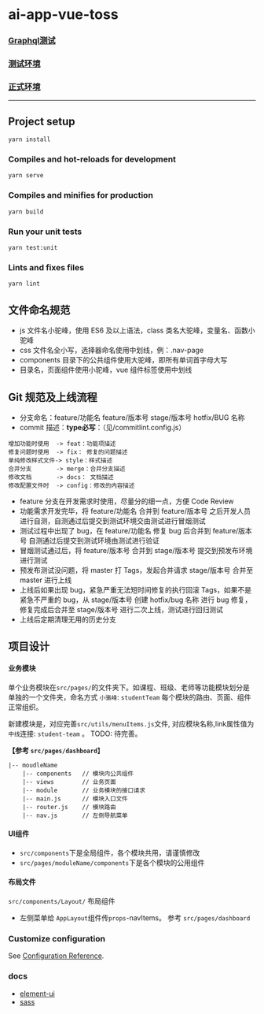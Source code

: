 # ai-app-vue-toss

### [Graphql测试](http://47.98.38.59:43401/)

### [测试环境](https://msb-ai.meixiu.mobi/frontend/ai-app-vue-toss/student-team/#/)

### [正式环境](https://toss.xiaoxiongmeishu.com/student-team/#/)


---

## Project setup
```
yarn install
```

### Compiles and hot-reloads for development
```
yarn serve
```

### Compiles and minifies for production
```
yarn build
```

### Run your unit tests
```
yarn test:unit
```

### Lints and fixes files
```
yarn lint
```

## 文件命名规范

- js 文件名小驼峰，使用 ES6 及以上语法，class 类名大驼峰，变量名、函数小驼峰
- css 文件名全小写，选择器命名使用中划线，例：.nav-page
- components 目录下的公共组件使用大驼峰，即所有单词首字母大写
- 目录名，页面组件使用小驼峰，vue 组件标签使用中划线

## Git 规范及上线流程

- 分支命名：feature/功能名 feature/版本号 stage/版本号 hotfix/BUG 名称
- commit 描述：**type必写**：（见/commitlint.config.js）

```text
增加功能时使用  -> feat：功能项描述
修复问题时使用  -> fix： 修复的问题描述
单纯修改样式文件-> style：样式描述
合并分支       -> merge：合并分支描述
修改文档       -> docs： 文档描述
修改配置文件时  -> config：修改的内容描述
```

- feature 分支在开发需求时使用，尽量分的细一点，方便 Code Review
- 功能需求开发完毕，将 feature/功能名 合并到 feature/版本号 之后开发人员进行自测，自测通过后提交到测试环境交由测试进行冒烟测试
- 测试过程中出现了 bug，在 feature/功能名 修复 bug 后合并到 feature/版本号 自测通过后提交到测试环境由测试进行验证
- 冒烟测试通过后，将 feature/版本号 合并到 stage/版本号 提交到预发布环境进行测试
- 预发布测试没问题，将 master 打 Tags，发起合并请求 stage/版本号 合并至 master 进行上线
- 上线后如果出现 bug，紧急严重无法短时间修复的执行回滚 Tags，如果不是紧急不严重的 bug，从 stage/版本号 创建 hotfix/bug 名称 进行 bug 修复，修复完成后合并至 stage/版本号 进行二次上线，测试进行回归测试
- 上线后定期清理无用的历史分支


## 项目设计

#### 业务模块
单个业务模块在`src/pages/`的文件夹下。如课程、班级、老师等功能模块划分是单独的一个文件夹，命名方式 `小骆峰`: `studentTeam`
每个模块的路由、页面、组件正常组织。 

新建模块是，对应完善`src/utils/menuItems.js`文件, 对应模块名称,link属性值为`中线`连接: `student-team` 。 TODO: 待完善。

**【参考 `src/pages/dashboard`**】
```
|-- moudleName
    |-- components   // 模块内公共组件
    |-- views        // 业务页面
    |-- module       // 业务模块的接口请求
    |-- main.js      // 模块入口文件
    |-- router.js    // 模块路由
    |-- nav.js       // 左侧导航菜单
```

#### UI组件
- `src/components`下是全局组件，各个模块共用，请谨慎修改
- `src/pages/moduleName/components`下是各个模块的公用组件

#### 布局文件
`src/components/Layout/` 布局组件
- 左侧菜单给 `AppLayout`组件传`props`-navItems。 参考 `src/pages/dashboard`


### Customize configuration
See [Configuration Reference](https://cli.vuejs.org/config/).

### docs
- [element-ui](https://element.eleme.cn/#/zh-CN/component/quickstart)
- [sass](https://www.sass.hk/docs/)
